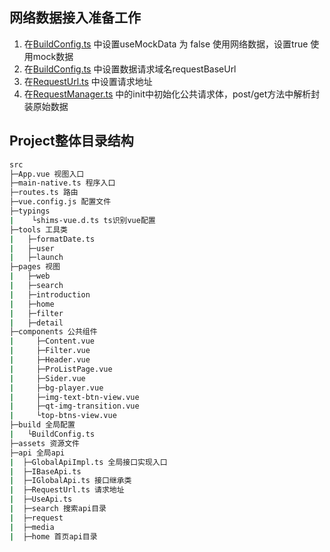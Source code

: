 ## 网络数据接入准备工作
1. 在[BuildConfig.ts](./src/build/BuildConfig.ts) 中设置useMockData 为 false 使用网络数据，设置true 使用mock数据
2. 在[BuildConfig.ts](./src/build/BuildConfig.ts) 中设置数据请求域名requestBaseUrl
3. 在[RequestUrl.ts](./src/api/RequestUrl.ts) 中设置请求地址
4. 在[RequestManager.ts](./src/api/request/RequestManager.ts) 中的init中初始化公共请求体，post/get方法中解析封装原始数据

## Project整体目录结构
```bash
src
├─App.vue 视图入口
├─main-native.ts 程序入口
├─routes.ts 路由
├─vue.config.js 配置文件
├─typings
|    └shims-vue.d.ts ts识别vue配置
├─tools 工具类
|   ├─formatDate.ts
|   ├─user
|   ├─launch
├─pages 视图
|   ├─web
|   ├─search
|   ├─introduction
|   ├─home
|   ├─filter
|   ├─detail
├─components 公共组件
|     ├─Content.vue
|     ├─Filter.vue
|     ├─Header.vue
|     ├─ProListPage.vue
|     ├─Sider.vue
|     ├─bg-player.vue
|     ├─img-text-btn-view.vue
|     ├─qt-img-transition.vue
|     └top-btns-view.vue
├─build 全局配置
|   └BuildConfig.ts
├─assets 资源文件
├─api 全局api
|  ├─GlobalApiImpl.ts 全局接口实现入口
|  ├─IBaseApi.ts 
|  ├─IGlobalApi.ts 接口继承类
|  ├─RequestUrl.ts 请求地址
|  ├─UseApi.ts
|  ├─search 搜索api目录
|  ├─request 
|  ├─media
|  ├─home 首页api目录
```


